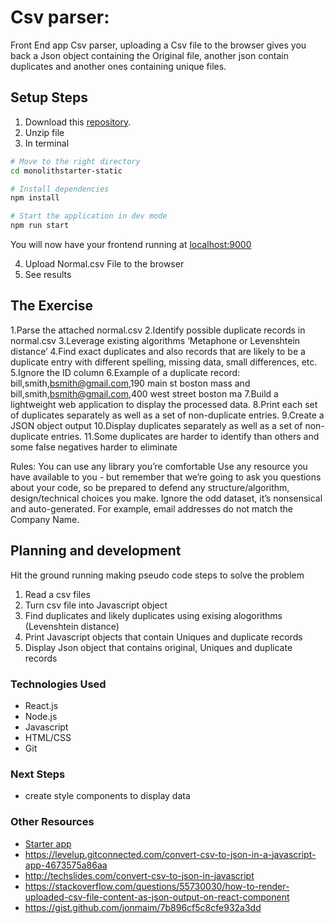 # Csv parser:

Front End app Csv parser, uploading a Csv file to the browser gives you back a Json object containing the Original file, another json contain duplicates and another ones containing unique files.


## Setup Steps

1. Download this [repository](https://github.com/Frankazo/csv-parser/archive/master.zip).
2. Unzip file
3. In terminal
```bash
# Move to the right directory
cd monolithstarter-static

# Install dependencies
npm install

# Start the application in dev mode
npm run start
```
You will now have your frontend running at [localhost:9000](http://localhost:9000/)

4. Upload Normal.csv File to the browser
5. See results

## The Exercise

1.Parse the attached normal.csv
2.Identify possible duplicate records in normal.csv
3.Leverage existing algorithms ‘Metaphone or Levenshtein distance’
4.Find exact duplicates and also records that are likely to be a duplicate entry with different spelling, missing data, small differences, etc.
5.Ignore the ID column
6.Example of a duplicate record: bill,smith,bsmith@gmail.com,190 main st boston mass and bill,smith,bsmith@gmail.com,400 west street boston ma
7.Build a lightweight web application to display the processed data.
8.Print each set of duplicates separately as well as a set of non-duplicate entries.
9.Create a JSON object output
10.Display duplicates separately as well as a set of non-duplicate entries.
11.Some duplicates are harder to identify than others and some false negatives harder to eliminate

Rules:
You can use any library you’re comfortable
Use any resource you have available to you - but remember that we’re going to ask you questions about your code, so be prepared to defend any structure/algorithm, design/technical choices you make.
Ignore the odd dataset, it’s nonsensical and auto-generated. For example, email addresses do not match the Company Name.


## Planning and development

Hit the ground running making pseudo code
steps to solve the problem
1. Read a csv files
2. Turn csv file into Javascript object
3. Find duplicates and likely duplicates using exising alogorithms (Levenshtein distance)
4. Print Javascript objects that contain Uniques and duplicate records
5. Display Json object that contains original, Uniques and duplicate records


### Technologies Used

- React.js
- Node.js
- Javascript
- HTML/CSS
- Git

### Next Steps

- create style components to display data

### Other Resources

- [Starter app](https://candidate-take-home.s3.amazonaws.com/simple-app-starter.zip)
- https://levelup.gitconnected.com/convert-csv-to-json-in-a-javascript-app-4673575a86aa
- http://techslides.com/convert-csv-to-json-in-javascript
- https://stackoverflow.com/questions/55730030/how-to-render-uploaded-csv-file-content-as-json-output-on-react-component
- https://gist.github.com/jonmaim/7b896cf5c8cfe932a3dd
